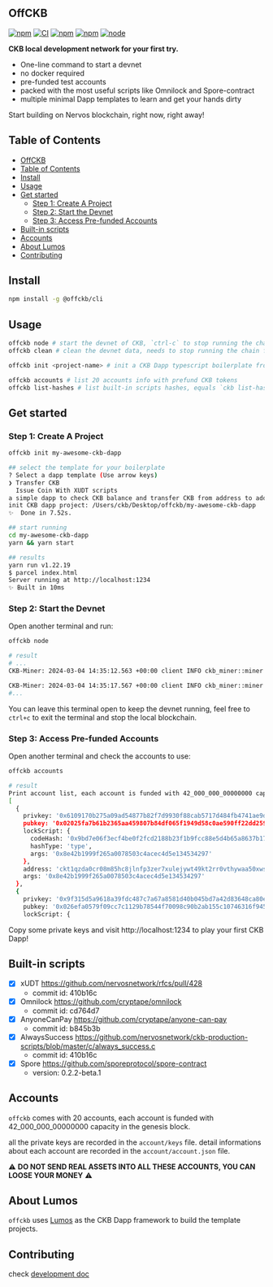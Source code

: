 ## OffCKB

[![npm](https://img.shields.io/npm/v/@offckb/cli.svg?maxAge=1000)](https://www.npmjs.com/package/@offckb/cli)
[![CI](https://github.com/retricsu/offckb/actions/workflows/node.js.yml/badge.svg)](https://github.com/retricsu/offckb/actions/workflows/node.js.yml)
[![npm](https://img.shields.io/npm/dt/@offckb/cli.svg?maxAge=1000)](https://www.npmjs.com/package/@offckb/cli)
[![npm](https://img.shields.io/npm/l/@offckb/cli.svg?maxAge=1000)](https://github.com/jeffijoe/@offckb/cli/blob/master/LICENSE.md)
[![node](https://img.shields.io/node/v/@offckb/cli.svg?maxAge=1000)](https://www.npmjs.com/package/@offckb/cli)

**CKB local development network for your first try.**

- One-line command to start a devnet
- no docker required
- pre-funded test accounts
- packed with the most useful scripts like Omnilock and Spore-contract
- multiple minimal Dapp templates to learn and get your hands dirty

Start building on Nervos blockchain, right now, right away!

## Table of Contents

- [OffCKB](#offckb)
- [Table of Contents](#table-of-contents)
- [Install](#install)
- [Usage](#usage)
- [Get started](#get-started)
  - [Step 1: Create A Project](#step-1-create-a-project)
  - [Step 2: Start the Devnet](#step-2-start-the-devnet)
  - [Step 3: Access Pre-funded Accounts](#step-3-access-pre-funded-accounts)
- [Built-in scripts](#built-in-scripts)
- [Accounts](#accounts)
- [About Lumos](#about-lumos)
- [Contributing](#contributing)

## Install

```sh
npm install -g @offckb/cli
```

## Usage

```sh
offckb node # start the devnet of CKB, `ctrl-c` to stop running the chain
offckb clean # clean the devnet data, needs to stop running the chain first

offckb init <project-name> # init a CKB Dapp typescript boilerplate from multiple templates

offckb accounts # list 20 accounts info with prefund CKB tokens
offckb list-hashes # list built-in scripts hashes, equals `ckb list-hashes`
```

## Get started

### Step 1: Create A Project

```sh
offckb init my-awesome-ckb-dapp

## select the template for your boilerplate
? Select a dapp template (Use arrow keys)
❯ Transfer CKB
  Issue Coin With XUDT scripts
a simple dapp to check CKB balance and transfer CKB from address to address
init CKB dapp project: /Users/ckb/Desktop/offckb/my-awesome-ckb-dapp
✨  Done in 7.52s.

## start running
cd my-awesome-ckb-dapp
yarn && yarn start

## results
yarn run v1.22.19
$ parcel index.html
Server running at http://localhost:1234
✨ Built in 10ms
```

### Step 2: Start the Devnet

Open another terminal and run:

```sh
offckb node

# result
# ...
CKB-Miner: 2024-03-04 14:35:12.563 +00:00 client INFO ckb_miner::miner  Found! #3181 0x3749481a320824fe21077eaa8ec9d024a7b62d031720c27c1ef1681e8ab349e8

CKB-Miner: 2024-03-04 14:35:17.567 +00:00 client INFO ckb_miner::miner  Found! #3184 0xa612a9ea35f292a6473e23e88856283aea8b1bc6a607147bef5c06c94e964f2f
#...
```

You can leave this terminal open to keep the devnet running, feel free to `ctrl+c` to exit the terminal and stop the local blockchain.

### Step 3: Access Pre-funded Accounts

Open another terminal and check the accounts to use:

```sh
offckb accounts

# result
Print account list, each account is funded with 42_000_000_00000000 capacity in the genesis block.
[
  {
    privkey: '0x6109170b275a09ad54877b82f7d9930f88cab5717d484fb4741ae9d1dd078cd6',
    pubkey: '0x02025fa7b61b2365aa459807b84df065f1949d58c0ae590ff22dd2595157bffefa',
    lockScript: {
      codeHash: '0x9bd7e06f3ecf4be0f2fcd2188b23f1b9fcc88e5d4b65a8637b17723bbda3cce8',
      hashType: 'type',
      args: '0x8e42b1999f265a0078503c4acec4d5e134534297'
    },
    address: 'ckt1qzda0cr08m85hc8jlnfp3zer7xulejywt49kt2rr0vthywaa50xwsqvwg2cen8extgq8s5puft8vf40px3f599cytcyd8',
    args: '0x8e42b1999f265a0078503c4acec4d5e134534297'
  },
  {
    privkey: '0x9f315d5a9618a39fdc487c7a67a8581d40b045bd7a42d83648ca80ef3b2cb4a1',
    pubkey: '0x026efa0579f09cc7c1129b78544f70098c90b2ab155c10746316f945829c034a2d',
    lockScript: {
```

Copy some private keys and visit http://localhost:1234 to play your first CKB Dapp!

## Built-in scripts

- [x] xUDT https://github.com/nervosnetwork/rfcs/pull/428
  - commit id: 410b16c
- [x] Omnilock https://github.com/cryptape/omnilock
  - commit id: cd764d7
- [x] AnyoneCanPay https://github.com/cryptape/anyone-can-pay
  - commit id: b845b3b
- [x] AlwaysSuccess https://github.com/nervosnetwork/ckb-production-scripts/blob/master/c/always_success.c
  - commit id: 410b16c
- [x] Spore https://github.com/sporeprotocol/spore-contract
  - version: 0.2.2-beta.1

## Accounts

`offckb` comes with 20 accounts, each account is funded with 42_000_000_00000000 capacity in the genesis block.

all the private keys are recorded in the `account/keys` file.
detail informations about each account are recorded in the `account/account.json` file.

:warning: **DO NOT SEND REAL ASSETS INTO ALL THESE ACCOUNTS, YOU CAN LOOSE YOUR MONEY** :warning:

## About Lumos

`offckb` uses [Lumos](https://github.com/ckb-js/lumos) as the CKB Dapp framework to build the template projects.

## Contributing

check [development doc](/docs/develop.md)
